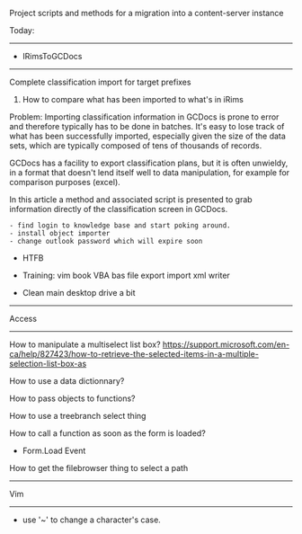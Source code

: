 Project scripts and methods for a migration into 
a content-server instance


Today:


********************************** 
- IRimsToGCDocs
********************************** 
Complete classification import for target prefixes
1. How to compare what has been imported to what's in iRims

Problem: Importing classification information in GCDocs is prone to error and therefore typically has to be done in batches.
It's easy to lose track of what has been successfully imported, especially given the size of the data sets, which are typically composed of tens of thousands of records.

GCDocs has a facility to export classification plans, but it is often unwieldy, in a format that doesn't lend itself well to data manipulation, for example for comparison purposes (excel).  

In this article a method and associated script is presented to grab information directly of the classification screen in GCDocs. 

	- find login to knowledge base and start poking around. 
	- install object importer
	- change outlook password which will expire soon

- HTFB

- Training: 
	vim book
	VBA bas file export import
	xml writer

- Clean main desktop drive a bit

********* *********
Access 
********* *********
How to manipulate a multiselect list box?
https://support.microsoft.com/en-ca/help/827423/how-to-retrieve-the-selected-items-in-a-multiple-selection-list-box-as

How to use a data dictionnary?

How to pass objects to functions? 

How to use a treebranch select thing

How to call a function as soon as the form is loaded? 
- Form.Load Event

How to get the filebrowser thing to select a path

********* *********
Vim 
********* *********

- use '~' to change a character's case.  




